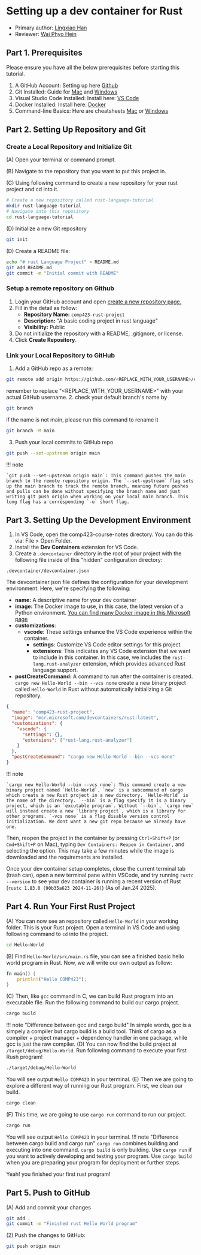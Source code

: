 # Setting up a dev container for Rust

* Primary author: [Lingxiao Han](https://github.com/Lingxiao-Han)
* Reviewer: [Wai Phyo Hein](https://github.com/waiphyo04)

## Part 1. Prerequisites
Please ensure you have all the below prerequisites before starting this tutorial.

1. A GitHub Account: Setting up here [Github](https://github.com)
2. Git Installed: Guide for [Mac](https://git-scm.com/downloads/mac) and [Windows](https://git-scm.com/book/en/v2/Getting-Started-Installing-Git)
3. Visual Studio Code Installed: Install here: [VS Code](https://code.visualstudio.com/download)
4. Docker Installed: Install here: [Docker](https://www.docker.com/get-started/)
5. Command-line Basics: Here are cheatsheets [Mac](https://phoenixnap.com/kb/wp-content/uploads/2023/05/mac-terminal-commands-cheat-sheet-pdf.pdf) or [Windows](https://phoenixnap.com/kb/wp-content/uploads/2023/01/windows-cmd-commands-cheat-sheet-pdf.pdf)

## Part 2. Setting Up Repository and Git
### Create a Local Repository and Initialize Git
(A) Open your terminal or command prompt.

(B) Navigate to the repository that you want to put this project in.

(C) Using following command to create a new repository for your rust project and cd into it.
```bash
# Create a new repository called rust-language-tutorial
mkdir rust-language-tutorial
# Navigate into this repository
cd rust-language-tutorial
```
(D) Initialize a new Git repository 
```bash
git init
```
(D) Create a README file:
```bash
echo "# rust Language Project" > README.md
git add README.md
git commit -m "Initial commit with README"
```
### Setup a remote repository on Github
1. Login your GitHub account and open [create a new repository page.](https://github.com/new)
2. Fill in the detail as follow:
    - **Repository Name:** `comp423-rust-project`
    - **Description:** "A basic coding project in rust language"
    - **Visibility:** Public
3. Do not initialize the repository with a README, .gitignore, or license.
4. Click **Create Repository**.

### Link your Local Repository to GitHub
1. Add a GitHub repo as a remote:
```bash
git remote add origin https://github.com/<REPLACE_WITH_YOUR_USERNAME>/comp423-rust-project
```
remember to replace "<REPLACE_WITH_YOUR_USERNAME\>" with your actual GitHub username.
2. check your default branch's name by
```bash
git branch
```
if the name is not main, please run this command to rename it
```bash
git branch -M main
```
3. Push your local commits to GitHub repo
```bash
git push --set-upstream origin main
```
!!! note

    `git push --set-upstream origin main`: This command pushes the main branch to the remote repository origin. The `--set-upstream` flag sets up the main branch to track the remote branch, meaning future pushes and pulls can be done without specifying the branch name and just writing git push origin when working on your local main branch. This long flag has a corresponding `-u` short flag.

## Part 3. Setting Up the Development Environment
1. In VS Code, open the comp423-course-notes directory. You can do this via: File > Open Folder.
2. Install the **Dev Containers** extension for VS Code.
3. Create a `.devcontainer` directory in the root of your project with the following file inside of this "hidden" configuration directory:

`.devcontainer/devcontainer.json`

The devcontainer.json file defines the configuration for your development environment. Here, we're specifying the following:

- **name:** A descriptive name for your dev container
- **image:** The Docker image to use, in this case, the latest version of a Python environment. [You can find many Docker image in this Microsoft page](https://hub.docker.com/r/microsoft/vscode-devcontainers)
- **customizations**:  
  - **vscode**: These settings enhance the VS Code experience within the container.  
    - **settings**: Customize VS Code editor settings for this project.
    - **extensions**: This indicates any VS Code extension that we want to include in this container. In this case, we includes the `rust-lang.rust-analyzer` extension, which provides advanced Rust language support.
- **postCreateCommand:** A command to run after the container is created. `cargo new Hello-World --bin --vcs none` create a new binary project called `Hello-World` in Rust without automatically initializing a Git repository.
```json
{
  "name": "comp423-rust-project",
  "image": "mcr.microsoft.com/devcontainers/rust:latest",
  "customizations": {
    "vscode": {
      "settings": {},
      "extensions": ["rust-lang.rust-analyzer"]
    }
  },
  "postCreateCommand": "cargo new Hello-World --bin --vcs none"
}
```
!!! note

    `cargo new Hello-World --bin --vcs none`: This command create a new binary project named `Hello-World`. `new` is a subcommand of cargo which creats a new Rust project in a new directory. `Hello-World` is the name of the directory. `--bin` is a flag specify it is a binary project, which is an `excutable program`. Without `--bin`, `cargo new` will instead create a new `library project`, which is a library for other programs. `-vcs none` is a flag disable version control initialization. We dont want a new git repo because we already have one.

Then, reopen the project in the container by pressing `Ctrl+Shift+P` (or `Cmd+Shift+P` on Mac), typing `Dev Containers: Reopen in Container,` and selecting the option. This may take a few minutes while the image is downloaded and the requirements are installed.

Once your dev container setup completes, close the current terminal tab (trash can), open a new terminal pane within VSCode, and try running `rustc --version` to see your dev container is running a recent version of Rust (`rustc 1.83.0 (90b35a623 2024-11-26)`) (As of Jan.24 2025).

## Part 4. Run Your First Rust Project
(A) You can now see an repository called `Hello-World` in your working folder. This is your Rust project. Open a terminal in VS Code and using following command to `cd` into the project.
```bash
cd Hello-World
```
(B) Find `Hello-World/src/main.rs` file, you can see a finished basic hello world program in Rust. Now, we will write our own output as follow:
```Rust
fn main() {
    println!("Hello COMP423");
}
```
(C) Then, like `gcc` command in C, we can build Rust program into an executable file. Run the following command to build our cargo project.
```bash
cargo build
```
!!! note "Difference between gcc and cargo build"
    In simple words, gcc is a simpely a compiler but cargo build is a build tool. Think of cargo as a compiler + project manager + dependency handler in one package, while gcc is just the raw compiler.
(D) You can now find the build project at `/target/debug/Hello-World`. Run following command to execute your first Rush program!
```bash
./target/debug/Hello-World
```
You will see output `Hello COMP423` in your terminal.
(E) Then we are going to explore a different way of running our Rust program. First, we clean our build.
```bash
cargo clean
```
(F) This time, we are going to use `cargo run` command to run our project.
```bash
cargo run
```
You will see output `Hello COMP423` in your terminal.
!!! note "Difference between cargo build and cargo run"
    `cargo run` combines building and executing into one command. `cargo build` is only building. Use `cargo run` if you want to actively developing and testing your program. Use `cargo build` when you are preparing your program for deployment or further steps.

Yeah! you finished your first rust program!

## Part 5. Push to GitHub
(A) Add and commit your changes
```bash
git add .
git commit -m "Finished rust Hello World program"
```
(2) Push the changes to GitHub:
```bash
git push origin main
```